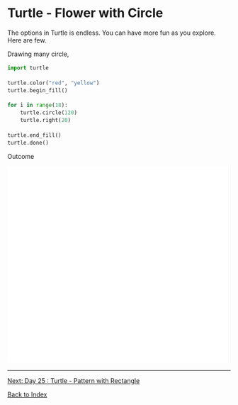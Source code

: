 # Turtle - Flower with Circle

The options in Turtle is endless. You can have more fun as you explore. Here are few.

Drawing many circle,

```python
import turtle

turtle.color("red", "yellow")
turtle.begin_fill()

for i in range(18):
    turtle.circle(120)
    turtle.right(20)

turtle.end_fill()
turtle.done()
```

Outcome

![18 Circles](img/turtle/circle_eighteen.gif)

---

[Next: Day 25 : Turtle - Pattern with Rectangle](25-day25.md)

[Back to Index](index.md)